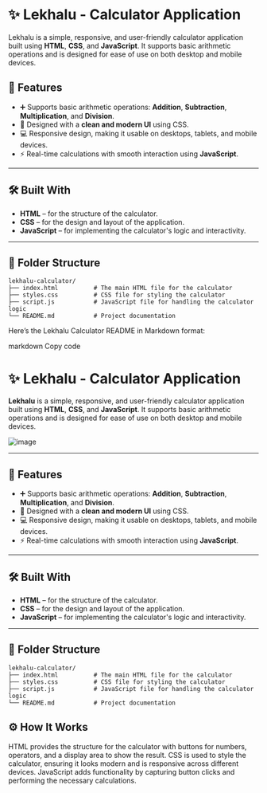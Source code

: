 # ✨ Lekhalu - Calculator Application

Lekhalu is a simple, responsive, and user-friendly calculator application built using **HTML**, **CSS**, and **JavaScript**. It supports basic arithmetic operations and is designed for ease of use on both desktop and mobile devices.

## 🚀 Features

- ➕ Supports basic arithmetic operations: **Addition**, **Subtraction**, **Multiplication**, and **Division**.
- 🎨 Designed with a **clean and modern UI** using CSS.
- 💻 Responsive design, making it usable on desktops, tablets, and mobile devices.
- ⚡ Real-time calculations with smooth interaction using **JavaScript**.

---

## 🛠️ Built With

- **HTML** – for the structure of the calculator.
- **CSS** – for the design and layout of the application.
- **JavaScript** – for implementing the calculator's logic and interactivity.

---

## 📂 Folder Structure

    lekhalu-calculator/
    ├── index.html          # The main HTML file for the calculator
    ├── styles.css          # CSS file for styling the calculator
    ├── script.js           # JavaScript file for handling the calculator logic
    └── README.md           # Project documentation


Here’s the Lekhalu Calculator README in Markdown format:

markdown
Copy code
# ✨ Lekhalu - Calculator Application

**Lekhalu** is a simple, responsive, and user-friendly calculator application built using **HTML**, **CSS**, and **JavaScript**. It supports basic arithmetic operations and is designed for ease of use on both desktop and mobile devices.

![image](https://github.com/user-attachments/assets/295ac47d-f04d-44b9-b305-14c2e3eebe49)

---

## 🚀 Features

- ➕ Supports basic arithmetic operations: **Addition**, **Subtraction**, **Multiplication**, and **Division**.
- 🎨 Designed with a **clean and modern UI** using CSS.
- 💻 Responsive design, making it usable on desktops, tablets, and mobile devices.
- ⚡ Real-time calculations with smooth interaction using **JavaScript**.

---

## 🛠️ Built With

- **HTML** – for the structure of the calculator.
- **CSS** – for the design and layout of the application.
- **JavaScript** – for implementing the calculator's logic and interactivity.

---

## 📂 Folder Structure

    lekhalu-calculator/
    ├── index.html          # The main HTML file for the calculator
    ├── styles.css          # CSS file for styling the calculator
    ├── script.js           # JavaScript file for handling the calculator logic
    └── README.md           # Project documentation
    
## ⚙️ How It Works

HTML provides the structure for the calculator with buttons for numbers, operators, and a display area to show the result.
CSS is used to style the calculator, ensuring it looks modern and is responsive across different devices.
JavaScript adds functionality by capturing button clicks and performing the necessary calculations.

